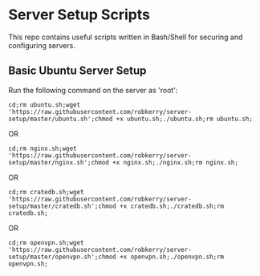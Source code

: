# Server Setup Scripts

This repo contains useful scripts written in Bash/Shell for securing and configuring servers.

## Basic Ubuntu Server Setup
Run the following command on the server as 'root':

`cd;rm ubuntu.sh;wget 'https://raw.githubusercontent.com/robkerry/server-setup/master/ubuntu.sh';chmod +x ubuntu.sh;./ubuntu.sh;rm ubuntu.sh;`

OR

`cd;rm nginx.sh;wget 'https://raw.githubusercontent.com/robkerry/server-setup/master/nginx.sh';chmod +x nginx.sh;./nginx.sh;rm nginx.sh;`

OR

`cd;rm cratedb.sh;wget 'https://raw.githubusercontent.com/robkerry/server-setup/master/cratedb.sh';chmod +x cratedb.sh;./cratedb.sh;rm cratedb.sh;`

OR

`cd;rm openvpn.sh;wget 'https://raw.githubusercontent.com/robkerry/server-setup/master/openvpn.sh';chmod +x openvpn.sh;./openvpn.sh;rm openvpn.sh;`
